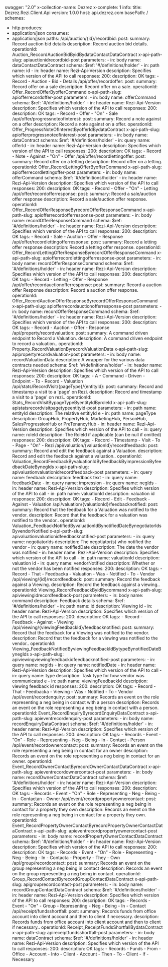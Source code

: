 swagger: "2.0"
x-collection-name: Dezrez
x-complete: 1
info:
  title: Dezrez.Rezi.Client.Api
  version: 1.0.0
host: api.dezrez.com
basePath: /
schemes:
- http
produces:
- application/json
consumes:
- application/json
paths:
  /api/auction/{id}/recordbid:
    post:
      summary: Record auction bid details
      description: Record auction bid details.
      operationId: Auction_ReccordAuctionBidByidBydataContactDataContract
      x-api-path-slug: apiauctionidrecordbid-post
      parameters:
      - in: body
        name: dataContactDataContract
        schema:
          $ref: '#/definitions/holder'
      - in: path
        name: id
      - in: header
        name: Rezi-Api-Version
        description: Specifies which version of the API to call
      responses:
        200:
          description: OK
      tags:
      - Record
      - Auction
      - Bid
      - Details
  /api/offer/recordoffer:
    post:
      summary: Record offer on a sale
      description: Record offer on a sale.
      operationId: Offer_RecordOfferByofferCommand
      x-api-path-slug: apiofferrecordoffer-post
      parameters:
      - in: body
        name: offerCommand
        schema:
          $ref: '#/definitions/holder'
      - in: header
        name: Rezi-Api-Version
        description: Specifies which version of the API to call
      responses:
        200:
          description: OK
      tags:
      - Record
      - Offer
      - "On"
      - Sale
  /api/offer/progressnoteofinterest:
    post:
      summary: Record a note against on a offer
      description: Record a note against on a offer.
      operationId: Offer_ProgressNoteOfInterestByofferIdBydataContract
      x-api-path-slug: apiofferprogressnoteofinterest-post
      parameters:
      - in: body
        name: dataContract
        schema:
          $ref: '#/definitions/holder'
      - in: query
        name: offerId
      - in: header
        name: Rezi-Api-Version
        description: Specifies which version of the API to call
      responses:
        200:
          description: OK
      tags:
      - Record
      - Note
      - Against
      - "On"
      - Offer
  /api/offer/recordlettingoffer:
    post:
      summary: Record offer on a letting
      description: Record offer on a letting.
      operationId: Offer_RecordLettingOfferByofferCommand
      x-api-path-slug: apiofferrecordlettingoffer-post
      parameters:
      - in: body
        name: offerCommand
        schema:
          $ref: '#/definitions/holder'
      - in: header
        name: Rezi-Api-Version
        description: Specifies which version of the API to call
      responses:
        200:
          description: OK
      tags:
      - Record
      - Offer
      - "On"
      - Letting
  /api/offer/recordofferresponse:
    post:
      summary: Record a sale/auction offer response
      description: Record a sale/auction offer response.
      operationId: Offer_RecordOfferResponseByrecordOfferResponseCommand
      x-api-path-slug: apiofferrecordofferresponse-post
      parameters:
      - in: body
        name: recordOfferResponseCommand
        schema:
          $ref: '#/definitions/holder'
      - in: header
        name: Rezi-Api-Version
        description: Specifies which version of the API to call
      responses:
        200:
          description: OK
      tags:
      - Record
      - Sale
      - Auction
      - Offer
      - Response
  /api/offer/recordlettingofferresponse:
    post:
      summary: Record a letting offer response
      description: Record a letting offer response.
      operationId: Offer_RecordLettingOfferResponseByrecordOfferResponseCommand
      x-api-path-slug: apiofferrecordlettingofferresponse-post
      parameters:
      - in: body
        name: recordOfferResponseCommand
        schema:
          $ref: '#/definitions/holder'
      - in: header
        name: Rezi-Api-Version
        description: Specifies which version of the API to call
      responses:
        200:
          description: OK
      tags:
      - Record
      - Letting
      - Offer
      - Response
  /api/offer/recordauctionofferresponse:
    post:
      summary: Record a auction offer Response
      description: Record a auction offer response.
      operationId: Offer_RecordAuctionOfferResponseByrecordOfferResponseCommand
      x-api-path-slug: apiofferrecordauctionofferresponse-post
      parameters:
      - in: body
        name: recordOfferResponseCommand
        schema:
          $ref: '#/definitions/holder'
      - in: header
        name: Rezi-Api-Version
        description: Specifies which version of the API to call
      responses:
        200:
          description: OK
      tags:
      - Record
      - Auction
      - Offer
      - Response
  /api/property/recordvaluation:
    post:
      summary: A command driven endpoint to Record a Valuation.
      description: A command driven endpoint to record a valuation..
      operationId: Property_RecordValuationByrecordValuationData
      x-api-path-slug: apipropertyrecordvaluation-post
      parameters:
      - in: body
        name: recordValuationData
        description: A wrapper for the various data contracts needed
        schema:
          $ref: '#/definitions/holder'
      - in: header
        name: Rezi-Api-Version
        description: Specifies which version of the API to call
      responses:
        200:
          description: OK
      tags:
      - A
      - Command
      - Driven
      - Endpoint
      - To
      - Record
      - Valuation
  /api/stats/RecordVisit/{pageType}/{entityId}:
    post:
      summary: Record and timestamp a visit to a 'page' on Rezi.
      description: Record and timestamp a visit to a 'page' on rezi..
      operationId: Stats_RecordVisitBypageTypeByentityIdByroleId
      x-api-path-slug: apistatsrecordvisitpagetypeentityid-post
      parameters:
      - in: path
        name: entityId
        description: The relative entitiyId e
      - in: path
        name: pageType
        description: GroupHub, PropertyHub, MarketingHub, PersonHub, SalesProgressionHub
          or PreTenancyHub
      - in: header
        name: Rezi-Api-Version
        description: Specifies which version of the API to call
      - in: query
        name: roleId
        description: The RoleId if applicable (can be null if omitted)
      responses:
        200:
          description: OK
      tags:
      - Record
      - Timestamp
      - Visit
      - To
      - Page
      - "On"
      - Rezi
  /api/valuation/{valuationId}/recordfeedback:
    post:
      summary: Record and edit the feedback against a Valuation.
      description: Record and edit the feedback against a valuation..
      operationId: Valuation_RecordFeedbackByvaluationIdByfeedbackByimpressionByfeedbackDateBynegIds
      x-api-path-slug: apivaluationvaluationidrecordfeedback-post
      parameters:
      - in: query
        name: feedback
        description: feedback text
      - in: query
        name: feedbackDate
      - in: query
        name: impression
      - in: query
        name: negIds
      - in: header
        name: Rezi-Api-Version
        description: Specifies which version of the API to call
      - in: path
        name: valuationId
        description: valuation id
      responses:
        200:
          description: OK
      tags:
      - Record
      - Edit
      - Feedback
      - Against
      - Valuation
  /api/valuation/{valuationId}/feedbacknotified:
    post:
      summary: Record that the feedback for a Valuation was notified to the vendor.
      description: Record that the feedback for a valuation was notified to the vendor..
      operationId: Valuation_FeedbackNotifiedByvaluationIdBynotifiedDateBynegotiatorIdsByvendorNotified
      x-api-path-slug: apivaluationvaluationidfeedbacknotified-post
      parameters:
      - in: query
        name: negotiatorIds
        description: The negotiator(s) who notified the vendor
      - in: query
        name: notifiedDate
        description: The date the vendor was notified
      - in: header
        name: Rezi-Api-Version
        description: Specifies which version of the API to call
      - in: path
        name: valuationId
        description: valuation id
      - in: query
        name: vendorNotified
        description: Whether or not the vendor has been notified
      responses:
        200:
          description: OK
      tags:
      - Record
      - That
      - Feedbacka
      - Valuation
      - Was
      - Notified
      - To
      - Vendor
  /api/viewing/{id}/recordfeedback:
    post:
      summary: Record the feedback against a Viewing.
      description: Record the feedback against a viewing..
      operationId: Viewing_RecordFeedbackByidBycommand
      x-api-path-slug: apiviewingidrecordfeedback-post
      parameters:
      - in: body
        name: command
        description: Feedback details
        schema:
          $ref: '#/definitions/holder'
      - in: path
        name: id
        description: Viewing id
      - in: header
        name: Rezi-Api-Version
        description: Specifies which version of the API to call
      responses:
        200:
          description: OK
      tags:
      - Record
      - Feedback
      - Against
      - Viewing
  /api/viewing/{viewingFeedbackId}/feedbacknotified:
    post:
      summary: Record that the feedback for a Viewing was notified to the vendor.
      description: Record that the feedback for a viewing was notified to the vendor..
      operationId: Viewing_FeedbackNotifiedByviewingFeedbackIdBytypeBynotifiedDateBynegIds
      x-api-path-slug: apiviewingviewingfeedbackidfeedbacknotified-post
      parameters:
      - in: query
        name: negIds
      - in: query
        name: notifiedDate
      - in: header
        name: Rezi-Api-Version
        description: Specifies which version of the API to call
      - in: query
        name: type
        description: Task type for how vendor was communicated e
      - in: path
        name: viewingFeedbackId
        description: viewing feedback id
      responses:
        200:
          description: OK
      tags:
      - Record
      - That
      - Feedbacka
      - Viewing
      - Was
      - Notified
      - To
      - Vendor
  /api/event/recordenquiry:
    post:
      summary: Records an event on the role representing a neg being in contact with
        a person
      description: Records an event on the role representing a neg being in contact
        with a person.
      operationId: Event_RecordEnquiryByrecordEnquiryDataContract
      x-api-path-slug: apieventrecordenquiry-post
      parameters:
      - in: body
        name: recordEnquiryDataContract
        schema:
          $ref: '#/definitions/holder'
      - in: header
        name: Rezi-Api-Version
        description: Specifies which version of the API to call
      responses:
        200:
          description: OK
      tags:
      - Records
      - Event
      - "On"
      - Role
      - Representing
      - Neg
      - Being
      - In
      - Contact
      - Person
  /api/event/recordownercontact:
    post:
      summary: Records an event on the role representing a neg being in contact for
        an owner
      description: Records an event on the role representing a neg being in contact
        for an owner.
      operationId: Event_RecordOwnerContactByrecordOwnerContactDataContract
      x-api-path-slug: apieventrecordownercontact-post
      parameters:
      - in: body
        name: recordOwnerContactDataContract
        schema:
          $ref: '#/definitions/holder'
      - in: header
        name: Rezi-Api-Version
        description: Specifies which version of the API to call
      responses:
        200:
          description: OK
      tags:
      - Records
      - Event
      - "On"
      - Role
      - Representing
      - Neg
      - Being
      - In
      - Contactan
      - Owner
  /api/event/recordpropertyownercontact:
    post:
      summary: Records an event on the role representing a neg being in contact for
        a property they own
      description: Records an event on the role representing a neg being in contact
        for a property they own.
      operationId: Event_RecordPropertyOwnerContactByrecordPropertyOwnerContactDataContract
      x-api-path-slug: apieventrecordpropertyownercontact-post
      parameters:
      - in: body
        name: recordPropertyOwnerContactDataContract
        schema:
          $ref: '#/definitions/holder'
      - in: header
        name: Rezi-Api-Version
        description: Specifies which version of the API to call
      responses:
        200:
          description: OK
      tags:
      - Records
      - Event
      - "On"
      - Role
      - Representing
      - Neg
      - Being
      - In
      - Contacta
      - Property
      - They
      - Own
  /api/group/recordcontact:
    post:
      summary: Records an event on the group representing a neg being in contact
      description: Records an event on the group representing a neg being in contact.
      operationId: Group_RecordContactByrecordGroupContactDataContract
      x-api-path-slug: apigrouprecordcontact-post
      parameters:
      - in: body
        name: recordGroupContactDataContract
        schema:
          $ref: '#/definitions/holder'
      - in: header
        name: Rezi-Api-Version
        description: Specifies which version of the API to call
      responses:
        200:
          description: OK
      tags:
      - Records
      - Event
      - "On"
      - Group
      - Representing
      - Neg
      - Being
      - In
      - Contact
  /api/receipt/fundsshortfall:
    post:
      summary: Records funds from office account into client account and then to client
        if necessary.
      description: Records funds from office account into client account and then
        to client if necessary..
      operationId: Receipt_ReceiptFundsShortfallBydataContract
      x-api-path-slug: apireceiptfundsshortfall-post
      parameters:
      - in: body
        name: dataContract
        schema:
          $ref: '#/definitions/holder'
      - in: header
        name: Rezi-Api-Version
        description: Specifies which version of the API to call
      responses:
        200:
          description: OK
      tags:
      - Records
      - Funds
      - From
      - Office
      - Account
      - Into
      - Client
      - Account
      - Then
      - To
      - Client
      - If
      - Necessary